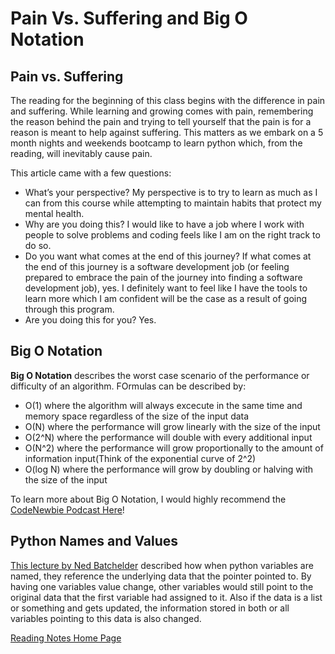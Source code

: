 # Pain Vs. Suffering and Big O Notation

## Pain vs. Suffering

The reading for the beginning of this class begins with the difference in pain and suffering. While learning and growing comes with pain, remembering the reason behind the pain and trying to tell yourself that the pain is for a reason is meant to help against suffering. This matters as we embark on a 5 month nights and weekends bootcamp to learn python which, from the reading, will inevitably cause pain. 

This article came with a few questions:

- What’s your perspective? My perspective is to try to learn as much as I can from this course while attempting to maintain habits that protect my mental health. 
- Why are you doing this? I would like to have a job where I work with people to solve problems and coding feels like I am on the right track to do so. 
- Do you want what comes at the end of this journey? If what comes at the end of this journey is a software development job (or feeling prepared to embrace the pain of the journey into finding a  software development job), yes. I definitely want to feel like I have the tools to learn more which I am confident will be the case as a result of going through this program.
- Are you doing this for you? Yes.

## Big O Notation

**Big O Notation** describes the worst case scenario of the performance or difficulty of an algorithm. FOrmulas can be described by:
- O(1) where the algorithm will always excecute in the same time and memory space regardless of the size of the input data
- O(N) where the performance will grow linearly with the size of the input
- O(2^N) where the performance will double with every additional input
- O(N^2) where the performance will grow proportionally to the amount of information input(Think of the exponential curve of 2^2)
- O(log N) where the performance will grow by doubling or halving with the size of the input

To learn more about Big O Notation, I would highly recommend the [CodeNewbie Podcast Here](https://www.codenewbie.org/basecs/8)!

## Python Names and Values
[This lecture by Ned Batchelder](https://www.youtube.com/watch?v=_AEJHKGk9ns&ab_channel=PyCon2015) described how when python variables are named, they reference the underlying data that the pointer pointed to. By having one variables value change, other variables would still point to the original data that the first variable had assigned to it. Also if the data is a list or something and gets updated, the information stored in both or all variables pointing to this data is also changed. 



[Reading Notes Home Page](README.md)